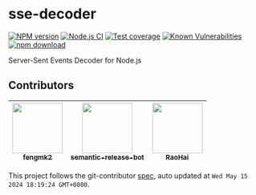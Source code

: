 # sse-decoder

[![NPM version][npm-image]][npm-url]
[![Node.js CI](https://github.com/node-modules/sse-decoder/actions/workflows/nodejs.yml/badge.svg)](https://github.com/node-modules/sse-decoder/actions/workflows/nodejs.yml)
[![Test coverage][codecov-image]][codecov-url]
[![Known Vulnerabilities][snyk-image]][snyk-url]
[![npm download][download-image]][download-url]

[npm-image]: https://img.shields.io/npm/v/sse-decoder.svg?style=flat-square
[npm-url]: https://npmjs.org/package/sse-decoder
[codecov-image]: https://codecov.io/gh/node-modules/sse-decoder/branch/master/graph/badge.svg
[codecov-url]: https://codecov.io/gh/node-modules/sse-decoder
[snyk-image]: https://snyk.io/test/npm/sse-decoder/badge.svg?style=flat-square
[snyk-url]: https://snyk.io/test/npm/sse-decoder
[download-image]: https://img.shields.io/npm/dm/sse-decoder.svg?style=flat-square
[download-url]: https://npmjs.org/package/sse-decoder

Server-Sent Events Decoder for Node.js
<!-- GITCONTRIBUTOR_START -->

## Contributors

|[<img src="https://avatars.githubusercontent.com/u/156269?v=4" width="100px;"/><br/><sub><b>fengmk2</b></sub>](https://github.com/fengmk2)<br/>|[<img src="https://avatars.githubusercontent.com/u/32174276?v=4" width="100px;"/><br/><sub><b>semantic-release-bot</b></sub>](https://github.com/semantic-release-bot)<br/>|[<img src="https://avatars.githubusercontent.com/u/566097?v=4" width="100px;"/><br/><sub><b>RaoHai</b></sub>](https://github.com/RaoHai)<br/>|
| :---: | :---: | :---: |


This project follows the git-contributor [spec](https://github.com/xudafeng/git-contributor), auto updated at `Wed May 15 2024 18:19:24 GMT+0800`.

<!-- GITCONTRIBUTOR_END -->